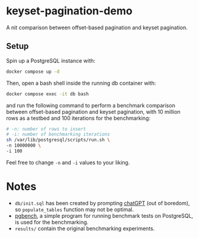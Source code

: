 # keyset-pagination-demo
A nit comparison between offset-based pagination and keyset pagination.

## Setup

Spin up a PostgreSQL instance with:

```bash
docker compose up -d
```

Then, open a bash shell inside the running db container with:

```bash
docker compose exec -it db bash
```

and run the following command to perform a benchmark comparison between offset-based pagination and keyset pagination, 
with 10 million rows as a testbed and 100 iterations for the benchmarking:

```bash
# -n: number of rows to insert
# -i: number of benchmarking iterations
sh /var/lib/postgresql/scripts/run.sh \
-n 10000000 \
-i 100
```

Feel free to change `-n` and `-i` values to your liking.

# Notes

- `db/init.sql` has been created by prompting [chatGPT](https://en.wikipedia.org/wiki/ChatGPT) (out of boredom), 
so `populate_tables` function may not be optimal.
- [pgbench](https://www.postgresql.org/docs/current/pgbench.html), a simple program for running benchmark tests on 
PostgreSQL, is used for the benchmarking.
- `results/` contain the original benchmarking experiments.

